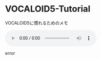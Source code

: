 # VOCALOID5-Tutorial
VOCALOID5に慣れるためのメモ

<audio src="sound/attack_pitch.mp3" controls><p>error</p></audio> 
